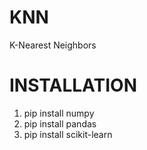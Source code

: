 # KNN
K-Nearest Neighbors

# INSTALLATION 
  1. pip install numpy
  2. pip install pandas
  3. pip install scikit-learn
